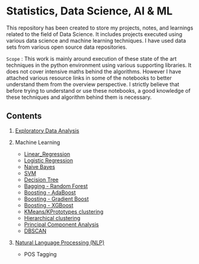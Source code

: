 # Statistics, Data Science, AI & ML

This repository has been created to store my projects, notes, and learnings related to the field of Data Science. It includes projects executed using various data science and machine learning techniques. I have used data sets from various open source data repositories. 

`Scope` : This work is mainly around execution of these state of the art techniques in the python environment using various supporting libraries. It does not cover intensive maths behind the algorithms. However I have attached various resource links in some of the notebooks to better understand them from the overview perspective. I strictly believe that before trying to understand or use these notebooks, a good knowledge of these techniques and algorithm behind them is necessary.



## Contents

1. [Exploratory Data Analysis](/EDA/)

2. Machine Learning
   - [Linear_Regression](/Linear_Regression/)
   - [Logistic Regression](/Logistic_Regression/)
   - [Naive Bayes](/Naive_Bayes/)
   - [SVM](/SVM/)
   - [Decision Tree](/Decision_tree/)
   - [Bagging - Random Forest](/Random_forest/)
   - [Boosting - AdaBoost](AdaBoost/)
   - [Boosting - Gradient Boost](/GradientBoosting/)
   - [Boosting - XGBoost](/XGBoost/)
   - [KMeans/KPrototypes clustering](/KMeans_KPrototypes/)
   - [Hierarchical clustering](/Hierarchical_clustering/)
   - [Principal Component Analysis](/PCA/)
   - [DBSCAN](/DBSCAN/)

3. [Natural Language Processing (NLP)](/NLP/)
   - POS Tagging


